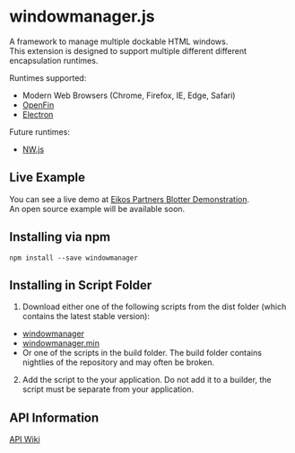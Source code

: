# windowmanager.js
A framework to manage multiple dockable HTML windows.<br>
This extension is designed to support multiple different different encapsulation runtimes.


Runtimes supported:
* Modern Web Browsers (Chrome, Firefox, IE, Edge, Safari)
* [OpenFin](https://openfin.co/)
* [Electron](http://electron.atom.io/)

Future runtimes:
* [NW.js](http://nwjs.io/)

## Live Example
You can see a live demo at [Eikos Partners Blotter Demonstration](http://blotter.eikospartners.com/install).<br>
An open source example will be available soon.

## Installing via npm
`npm install --save windowmanager`

## Installing in Script Folder
1. Download either one of the following scripts from the dist folder (which contains the latest stable version):
  * [windowmanager](https://raw.githubusercontent.com/EikosPartners/windowmanagerjs/master/dist/windowmanager.js)
  * [windowmanager.min](https://raw.githubusercontent.com/EikosPartners/windowmanagerjs/master/dist/windowmanager.min.js)
  * Or one of the scripts in the build folder. The build folder contains nightlies of the repository and may often be broken.
2. Add the script to the your application. Do not add it to a builder, the script must be separate from your application.

## API Information
[API Wiki](https://eikospartners.github.io/windowmanagerjs/)

